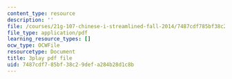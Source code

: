 ```yaml
---
content_type: resource
description: ''
file: /courses/21g-107-chinese-i-streamlined-fall-2014/7487cdf785bf38c29defa284b28d1c8b_-56G36H8BvY.pdf
file_type: application/pdf
learning_resource_types: []
ocw_type: OCWFile
resourcetype: Document
title: 3play pdf file
uid: 7487cdf7-85bf-38c2-9def-a284b28d1c8b
---
```

